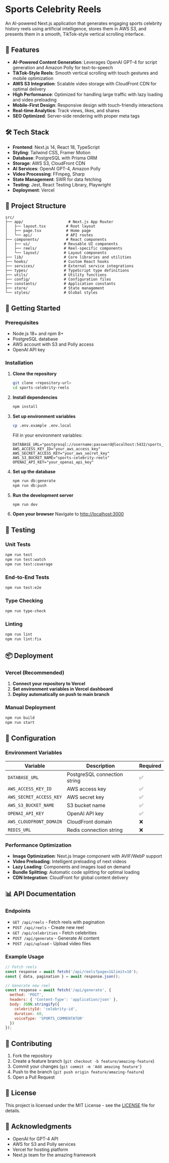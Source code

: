 # Sports Celebrity Reels

An AI-powered Next.js application that generates engaging sports celebrity history reels using artificial intelligence, stores them in AWS S3, and presents them in a smooth, TikTok-style vertical scrolling interface.

## 🚀 Features

- **AI-Powered Content Generation**: Leverages OpenAI GPT-4 for script generation and Amazon Polly for text-to-speech
- **TikTok-Style Reels**: Smooth vertical scrolling with touch gestures and mobile optimization
- **AWS S3 Integration**: Scalable video storage with CloudFront CDN for optimal delivery
- **High Performance**: Optimized for handling large traffic with lazy loading and video preloading
- **Mobile-First Design**: Responsive design with touch-friendly interactions
- **Real-time Analytics**: Track views, likes, and shares
- **SEO Optimized**: Server-side rendering with proper meta tags

## 🛠 Tech Stack

- **Frontend**: Next.js 14, React 18, TypeScript
- **Styling**: Tailwind CSS, Framer Motion
- **Database**: PostgreSQL with Prisma ORM
- **Storage**: AWS S3, CloudFront CDN
- **AI Services**: OpenAI GPT-4, Amazon Polly
- **Video Processing**: FFmpeg, Sharp
- **State Management**: SWR for data fetching
- **Testing**: Jest, React Testing Library, Playwright
- **Deployment**: Vercel

## 📁 Project Structure

```
src/
├── app/                    # Next.js App Router
│   ├── layout.tsx         # Root layout
│   ├── page.tsx           # Home page
│   └── api/               # API routes
├── components/            # React components
│   ├── ui/               # Reusable UI components
│   ├── reels/            # Reel-specific components
│   └── layout/           # Layout components
├── lib/                  # Core libraries and utilities
├── hooks/                # Custom React hooks
├── services/             # External service integrations
├── types/                # TypeScript type definitions
├── utils/                # Utility functions
├── config/               # Configuration files
├── constants/            # Application constants
├── store/                # State management
└── styles/               # Global styles
```

## 🚦 Getting Started

### Prerequisites

- Node.js 18+ and npm 8+
- PostgreSQL database
- AWS account with S3 and Polly access
- OpenAI API key

### Installation

1. **Clone the repository**
   ```bash
   git clone <repository-url>
   cd sports-celebrity-reels
   ```

2. **Install dependencies**
   ```bash
   npm install
   ```

3. **Set up environment variables**
   ```bash
   cp .env.example .env.local
   ```
   
   Fill in your environment variables:
   ```env
   DATABASE_URL="postgresql://username:password@localhost:5432/sports_reels_db"
   AWS_ACCESS_KEY_ID="your_aws_access_key"
   AWS_SECRET_ACCESS_KEY="your_aws_secret_key"
   AWS_S3_BUCKET_NAME="sports-celebrity-reels"
   OPENAI_API_KEY="your_openai_api_key"
   ```

4. **Set up the database**
   ```bash
   npm run db:generate
   npm run db:push
   ```

5. **Run the development server**
   ```bash
   npm run dev
   ```

6. **Open your browser**
   Navigate to [http://localhost:3000](http://localhost:3000)

## 🧪 Testing

### Unit Tests
```bash
npm run test
npm run test:watch
npm run test:coverage
```

### End-to-End Tests
```bash
npm run test:e2e
```

### Type Checking
```bash
npm run type-check
```

### Linting
```bash
npm run lint
npm run lint:fix
```

## 📦 Deployment

### Vercel (Recommended)

1. **Connect your repository to Vercel**
2. **Set environment variables in Vercel dashboard**
3. **Deploy automatically on push to main branch**

### Manual Deployment

```bash
npm run build
npm run start
```

## 🔧 Configuration

### Environment Variables

| Variable | Description | Required |
|----------|-------------|----------|
| `DATABASE_URL` | PostgreSQL connection string | ✅ |
| `AWS_ACCESS_KEY_ID` | AWS access key | ✅ |
| `AWS_SECRET_ACCESS_KEY` | AWS secret key | ✅ |
| `AWS_S3_BUCKET_NAME` | S3 bucket name | ✅ |
| `OPENAI_API_KEY` | OpenAI API key | ✅ |
| `AWS_CLOUDFRONT_DOMAIN` | CloudFront domain | ❌ |
| `REDIS_URL` | Redis connection string | ❌ |

### Performance Optimization

- **Image Optimization**: Next.js Image component with AVIF/WebP support
- **Video Preloading**: Intelligent preloading of next videos
- **Lazy Loading**: Components and images load on demand
- **Bundle Splitting**: Automatic code splitting for optimal loading
- **CDN Integration**: CloudFront for global content delivery

## 📊 API Documentation

### Endpoints

- `GET /api/reels` - Fetch reels with pagination
- `POST /api/reels` - Create new reel
- `GET /api/celebrities` - Fetch celebrities
- `POST /api/generate` - Generate AI content
- `POST /api/upload` - Upload video files

### Example Usage

```javascript
// Fetch reels
const response = await fetch('/api/reels?page=1&limit=10');
const { data, pagination } = await response.json();

// Generate new reel
const response = await fetch('/api/generate', {
  method: 'POST',
  headers: { 'Content-Type': 'application/json' },
  body: JSON.stringify({
    celebrityId: 'celebrity-id',
    duration: 60,
    voiceType: 'SPORTS_COMMENTATOR'
  })
});
```

## 🤝 Contributing

1. Fork the repository
2. Create a feature branch (`git checkout -b feature/amazing-feature`)
3. Commit your changes (`git commit -m 'Add amazing feature'`)
4. Push to the branch (`git push origin feature/amazing-feature`)
5. Open a Pull Request

## 📄 License

This project is licensed under the MIT License - see the [LICENSE](LICENSE) file for details.

## 🙏 Acknowledgments

- OpenAI for GPT-4 API
- AWS for S3 and Polly services
- Vercel for hosting platform
- Next.js team for the amazing framework
